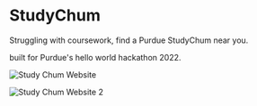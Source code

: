# StudyChum
Struggling with coursework, find a Purdue StudyChum near you.

built for Purdue's hello world hackathon 2022.

![Study Chum Website](https://user-images.githubusercontent.com/55414597/190910863-54bbaa5d-53aa-497f-b71c-459270329014.png)

![Study Chum Website 2](https://user-images.githubusercontent.com/55414597/190910906-7ce48194-5564-49a3-b4c5-283300b4027d.png)
